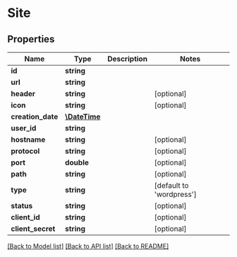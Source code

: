 # Site

## Properties
Name | Type | Description | Notes
------------ | ------------- | ------------- | -------------
**id** | **string** |  | 
**url** | **string** |  | 
**header** | **string** |  | [optional] 
**icon** | **string** |  | [optional] 
**creation_date** | [**\DateTime**](\DateTime.md) |  | 
**user_id** | **string** |  | 
**hostname** | **string** |  | [optional] 
**protocol** | **string** |  | [optional] 
**port** | **double** |  | [optional] 
**path** | **string** |  | [optional] 
**type** | **string** |  | [default to 'wordpress']
**status** | **string** |  | [optional] 
**client_id** | **string** |  | [optional] 
**client_secret** | **string** |  | [optional] 

[[Back to Model list]](../README.md#documentation-for-models) [[Back to API list]](../README.md#documentation-for-api-endpoints) [[Back to README]](../README.md)


